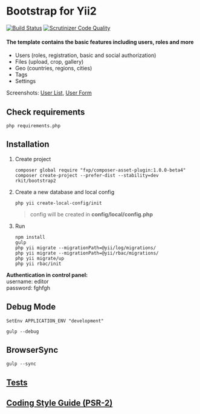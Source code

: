 Bootstrap for Yii2
========

[![Build Status](https://img.shields.io/travis/rkit/bootstrap2/master.svg?style=flat-square)](https://travis-ci.org/rkit/bootstrap2)
[![Scrutinizer Code Quality](https://img.shields.io/scrutinizer/g/rkit/bootstrap2/master.svg?style=flat-square)](https://scrutinizer-ci.com/g/rkit/bootstrap2/?branch=master)

#### The template contains the basic features including users, roles and more

- Users (roles, registration, basic and social authorization)
- Files (upload, crop, gallery)
- Geo (countries, regions, cities)
- Tags
- Settings

Screenshots:
[User List](https://cloud.githubusercontent.com/assets/4242765/5601755/2d9aad0c-9341-11e4-8ee2-ab5e02f90314.png),
[User Form](https://cloud.githubusercontent.com/assets/4242765/5601756/2fb0cdb0-9341-11e4-8d25-6aca3bc9baf8.png)


## Check requirements

```
php requirements.php
```

## Installation

1. Create project 

   ```
   composer global require "fxp/composer-asset-plugin:1.0.0-beta4"
   composer create-project --prefer-dist --stability=dev rkit/bootstrap2
   ```

2. Create a new database and local config

   ```
   php yii create-local-config/init
   ```
   > config will be created in **config/local/config.php**

3. Run
   ```
   npm install
   gulp
   php yii migrate --migrationPath=@yii/log/migrations/
   php yii migrate --migrationPath=@yii/rbac/migrations/
   php yii migrate/up
   php yii rbac/init
   ```

**Authentication in control panel:**  
username: editor  
password: fghfgh

## Debug Mode

~~~~
SetEnv APPLICATION_ENV "development"
~~~~

~~~~
gulp --debug
~~~~

## BrowserSync
~~~~
gulp --sync
~~~~

## [Tests](https://github.com/rkit/bootstrap2/tree/master/tests)
## [Coding Style Guide (PSR-2)](http://www.php-fig.org/psr/psr-2)